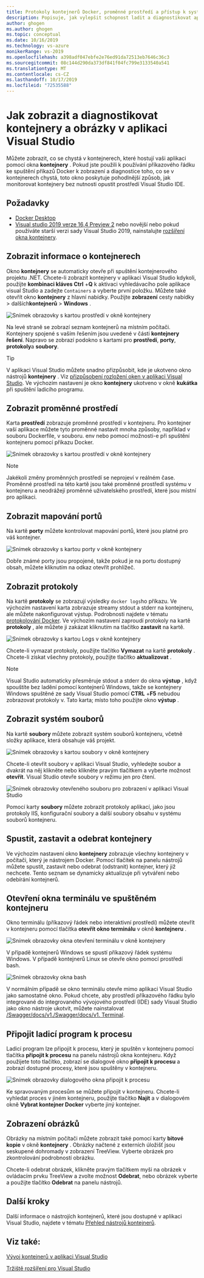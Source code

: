 ```yaml
---
title: Protokoly kontejnerů Docker, proměnné prostředí a přístup k systému souborů
description: Popisuje, jak vylepšit schopnost ladit a diagnostikovat aplikace založené na kontejnerech v aplikaci Visual Studio pomocí okna nástroje, které vám umožní zjistit, co se v kontejnerech hostujících vaší aplikaci nachází.
author: ghogen
ms.author: ghogen
ms.topic: conceptual
ms.date: 10/16/2019
ms.technology: vs-azure
monikerRange: vs-2019
ms.openlocfilehash: a398adf047ebfe2e76ed91da72513eb7646c36c3
ms.sourcegitcommit: 08c144d290da373df841f04fc799e3133540a541
ms.translationtype: MT
ms.contentlocale: cs-CZ
ms.lasthandoff: 10/17/2019
ms.locfileid: "72535588"
---
```

# <a name="how-to-view-and-diagnose-containers-and-images-in-visual-studio"></a>Jak zobrazit a diagnostikovat kontejnery a obrázky v aplikaci Visual Studio

Můžete zobrazit, co se chystá v kontejnerech, které hostují vaši aplikaci pomocí okna **kontejnery** . Pokud jste použili k používání příkazového řádku ke spuštění příkazů Docker k zobrazení a diagnostice toho, co se v kontejnerech chystá, toto okno poskytuje pohodlnější způsob, jak monitorovat kontejnery bez nutnosti opustit prostředí Visual Studio IDE.

## <a name="prerequisites"></a>Požadavky

- [Docker Desktop](https://hub.docker.com/editions/community/docker-ce-desktop-windows)
- [Visual studio 2019 verze 16,4 Preview 2](https://visualstudio.microsoft.com/downloads) nebo novější nebo pokud používáte starší verzi sady Visual Studio 2019, nainstalujte [rozšíření okna kontejnery](https://aka.ms/vscontainerspreview).

## <a name="view-information-about-your-containers"></a>Zobrazit informace o kontejnerech

Okno **kontejnery** se automaticky otevře při spuštění kontejnerového projektu .NET. Chcete-li zobrazit kontejnery v aplikaci Visual Studio kdykoli, použijte **kombinaci kláves Ctrl** +**Q** k aktivaci vyhledávacího pole aplikace visual Studio a zadejte `Containers` a vyberte první položku. Můžete také otevřít okno **kontejnery** z hlavní nabídky. Použijte **zobrazení** cesty nabídky  >  dalších**kontejnerů** > **Windows** .  

![Snímek obrazovky s kartou prostředí v okně kontejnery](media/view-and-diagnose-containers/container-window.png)

Na levé straně se zobrazí seznam kontejnerů na místním počítači. Kontejnery spojené s vaším řešením jsou uvedené v části **kontejnery řešení**. Napravo se zobrazí podokno s kartami pro **prostředí**, **porty**, **protokoly**a **soubory**.

> [!TIP]
> V aplikaci Visual Studio můžete snadno přizpůsobit, kde je ukotveno okno nástrojů **kontejnery** . Viz [přizpůsobení rozložení oken v aplikaci Visual Studio](/visualstudio/ide/customizing-window-layouts-in-visual-studio). Ve výchozím nastavení je okno **kontejnery** ukotveno v okně **kukátka** při spuštění ladicího programu.

## <a name="view-environment-variables"></a>Zobrazit proměnné prostředí

Karta **prostředí** zobrazuje proměnné prostředí v kontejneru. Pro kontejner vaší aplikace můžete tyto proměnné nastavit mnoha způsoby, například v souboru Dockerfile, v souboru. env nebo pomocí možnosti-e při spuštění kontejneru pomocí příkazu Docker.

![Snímek obrazovky s kartou prostředí v okně kontejnery](media/view-and-diagnose-containers/containers-environment-vars.png)

> [!NOTE]
> Jakékoli změny proměnných prostředí se neprojeví v reálném čase. Proměnné prostředí na této kartě jsou také proměnné prostředí systému v kontejneru a neodrážejí proměnné uživatelského prostředí, které jsou místní pro aplikaci.

## <a name="view-port-mappings"></a>Zobrazit mapování portů

Na kartě **porty** můžete kontrolovat mapování portů, které jsou platné pro váš kontejner.

![Snímek obrazovky s kartou porty v okně kontejnery](media/view-and-diagnose-containers/containers-ports.png)

Dobře známé porty jsou propojené, takže pokud je na portu dostupný obsah, můžete kliknutím na odkaz otevřít prohlížeč.

## <a name="view-logs"></a>Zobrazit protokoly

Na kartě **protokoly** se zobrazují výsledky `docker logs`ho příkazu. Ve výchozím nastavení karta zobrazuje streamy stdout a stderr na kontejneru, ale můžete nakonfigurovat výstup. Podrobnosti najdete v tématu [protokolování Docker](https://docs.docker.com/config/containers/logging/).  Ve výchozím nastavení zaproudí protokoly na kartě **protokoly** , ale můžete ji zakázat kliknutím na tlačítko **zastavit** na kartě.

![Snímek obrazovky s kartou Logs v okně kontejnery](media/view-and-diagnose-containers/containers-logs.png)

Chcete-li vymazat protokoly, použijte tlačítko **Vymazat** na kartě **protokoly** .  Chcete-li získat všechny protokoly, použijte tlačítko **aktualizovat** .

> [!NOTE]
> Visual Studio automaticky přesměruje stdout a stderr do okna **výstup** , když spouštíte bez ladění pomocí kontejnerů Windows, takže se kontejnery Windows spuštěné ze sady Visual Studio pomocí **CTRL** +**F5** nebudou zobrazovat protokoly v. Tato karta; místo toho použijte okno **výstup** .

## <a name="view-the-filesystem"></a>Zobrazit systém souborů

Na kartě **soubory** můžete zobrazit systém souborů kontejneru, včetně složky aplikace, která obsahuje váš projekt.

![Snímek obrazovky s kartou soubory v okně kontejnery](media/view-and-diagnose-containers/container-filesystem.png)

Chcete-li otevřít soubory v aplikaci Visual Studio, vyhledejte soubor a dvakrát na něj klikněte nebo klikněte pravým tlačítkem a vyberte možnost **otevřít**. Visual Studio otevře soubory v režimu jen pro čtení.

![Snímek obrazovky otevřeného souboru pro zobrazení v aplikaci Visual Studio](media/view-and-diagnose-containers/container-file-open.png)

Pomocí karty **soubory** můžete zobrazit protokoly aplikací, jako jsou protokoly IIS, konfigurační soubory a další soubory obsahu v systému souborů kontejneru.

## <a name="start-stop-and-remove-containers"></a>Spustit, zastavit a odebrat kontejnery

Ve výchozím nastavení okno **kontejnery** zobrazuje všechny kontejnery v počítači, který je nástrojem Docker. Pomocí tlačítek na panelu nástrojů můžete spustit, zastavit nebo odebrat (odstranit) kontejner, který již nechcete.  Tento seznam se dynamicky aktualizuje při vytváření nebo odebírání kontejnerů.

## <a name="open-a-terminal-window-in-a-running-container"></a>Otevření okna terminálu ve spuštěném kontejneru

Okno terminálu (příkazový řádek nebo interaktivní prostředí) můžete otevřít v kontejneru pomocí tlačítka **otevřít okno terminálu** v okně **kontejneru** .

![Snímek obrazovky okna otevření terminálu v okně kontejnery](media/view-and-diagnose-containers/containers-open-terminal-window.png)

V případě kontejnerů Windows se spustí příkazový řádek systému Windows. V případě kontejnerů Linux se otevře okno pomocí prostředí bash.

![Snímek obrazovky okna bash](media/view-and-diagnose-containers/container-bash-window.png)

V normálním případě se okno terminálu otevře mimo aplikaci Visual Studio jako samostatné okno. Pokud chcete, aby prostředí příkazového řádku bylo integrované do integrovaného vývojového prostředí (IDE) sady Visual Studio jako okno nástroje ukotvit, můžete nainstalovat [/Swagger/docs/v1./Swagger/docs/v1. Terminal](https://marketplace.visualstudio.com/items?itemName=DanielGriffen.WhackWhackTerminal).

## <a name="attach-the-debugger-to-a-process"></a>Připojit ladicí program k procesu

Ladicí program lze připojit k procesu, který je spuštěn v kontejneru pomocí tlačítka **připojit k procesu** na panelu nástrojů okna kontejneru. Když použijete toto tlačítko, zobrazí se dialogové okno **připojit k procesu** a zobrazí dostupné procesy, které jsou spuštěny v kontejneru.  

![Snímek obrazovky dialogového okna připojit k procesu](media/view-and-diagnose-containers/containers-attach-to-process.jpg)

Ke spravovaným procesům se můžete připojit v kontejneru. Chcete-li vyhledat proces v jiném kontejneru, použijte tlačítko **Najít** a v dialogovém okně **Vybrat kontejner Docker** vyberte jiný kontejner.

## <a name="viewing-images"></a>Zobrazení obrázků

Obrázky na místním počítači můžete zobrazit také pomocí karty **bitové kopie** v okně **kontejnery** . Obrázky načtené z externích úložišť jsou seskupené dohromady v zobrazení TreeView. Vyberte obrázek pro zkontrolování podrobností obrázku.

Chcete-li odebrat obrázek, klikněte pravým tlačítkem myši na obrázek v ovládacím prvku TreeView a zvolte možnost **Odebrat**, nebo obrázek vyberte a použijte tlačítko **Odebrat** na panelu nástrojů.

## <a name="next-steps"></a>Další kroky

Další informace o nástrojích kontejnerů, které jsou dostupné v aplikaci Visual Studio, najdete v tématu [Přehled nástrojů kontejnerů](overview.md).

## <a name="see-also"></a>Viz také:

[Vývoj kontejnerů v aplikaci Visual Studio](/visualstudio/containers)

[Tržiště rozšíření pro Visual Studio](https://marketplace.visualstudio.com/)
